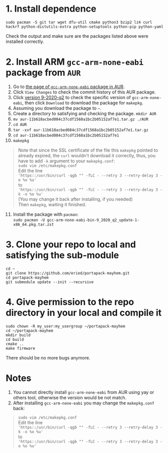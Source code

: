 # 1. Install dependence
``
sudo pacman -S git tar wget dfu-util cmake python3 bzip2 lz4 curl hackrf python-distutils-extra python-setuptools python-pip python-yaml
``

Check the output and make sure are the packages listed above were installed correctly.

# 2. Install ARM `gcc-arm-none-eabi` package from `AUR`

1. Go to [the page of `gcc-arm-none-eabi` package in AUR](https://aur.archlinux.org/packages/gcc-arm-none-eabi-bin).  
2. Click `View Changes` to check the commit history of this AUR package.  
3. Click [version 9-2020-q2](https://aur.archlinux.org/cgit/aur.git/commit/?h=gcc-arm-none-eabi-bin&id=11b618acbed084c37cdf1568a1bc2b05152af7e1) to check the specific version of `gcc-arm-none-eabi`, then click `Download` to download the package for ``makepkg``.  
4. Assuming you download the package to `~`.
5. Create a directory to satisfying and checking the package.
`mkdir AUR`  
6. `mv aur-11b618acbed084c37cdf1568a1bc2b05152af7e1.tar.gz ./AUR`  
7. `cd AUR`
8. `tar -xvf aur-11b618acbed084c37cdf1568a1bc2b05152af7e1.tar.gz`  
9. `cd aur-11b618acbed084c37cdf1568a1bc2b05152af7e1`
10. `makepkg`   
>Note that since the SSL certificate of the file this ``makepkg`` pointed to already expired, the `curl` wouldn't download it correctly, thus, you have to add `-k` argument to your `makepkg.conf`:  
`sudo vim /etc/makepkg.conf`  
Edit the line   
`'https::/usr/bin/curl -qgb "" -fLC - --retry 3 --retry-delay 3 -o %o %u'`  
to  
`'https::/usr/bin/curl -qgb "" -fLC - --retry 3 --retry-delay 3 -k -o %o %u'`  
(You may change it back after installing, if you needed)  
Then `makepkg`, waiting it finished.  
11. Install the package with `pacman`:  
`sudo pacman -U gcc-arm-none-eabi-bin-9_2020_q2_update-1-x86_64.pkg.tar.zst`  

# 3. Clone your repo to local and satisfying the sub-module
```
cd ~
git clone https://github.com/eried/portapack-mayhem.git
cd portapack-mayhem  
git submodule update --init --recursive
```

# 4. Give permission to the repo directory in your local and compile it
```
sudo chown -R my_user:my_usergroup ~/portapack-mayhem
cd ~/portapack-mayhem
mkdir build
cd build
cmake ..
make firmware
```  
There should be no more bugs anymore. 

# Notes
1. You cannot directly install `gcc-arm-none-eabi` from AUR using yay or others tool, otherwise the version would be not match.  
2. After installing `gcc-arm-none-eabi` you may change the `makepkg.conf` back:
>`sudo vim /etc/makepkg.conf`  
Edit the line   
`'https::/usr/bin/curl -qgb "" -fLC - --retry 3 --retry-delay 3 -k -o %o %u'`  
to  
`'https::/usr/bin/curl -qgb "" -fLC - --retry 3 --retry-delay 3 -o %o %u'`  




 